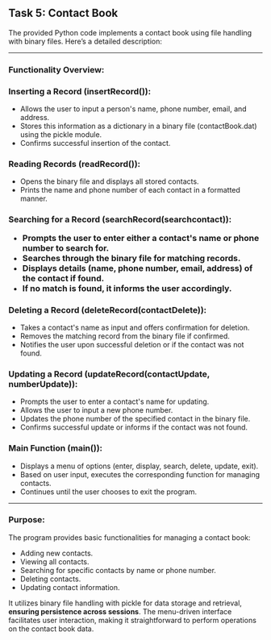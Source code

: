 <h2> Task 5: Contact Book </h2>

The provided Python code implements a contact book using file handling with binary files. Here’s a detailed description:

---

<h3>Functionality Overview:</h3>

<h3>Inserting a Record (insertRecord()):</h3>

- Allows the user to input a person's name, phone number, email, and address.
- Stores this information as a dictionary in a binary file (contactBook.dat) using the pickle module.
- Confirms successful insertion of the contact.

<h3>Reading Records (readRecord()):</h3>

- Opens the binary file and displays all stored contacts.
- Prints the name and phone number of each contact in a formatted manner.

<h3>Searching for a Record (searchRecord(searchcontact)):

- Prompts the user to enter either a contact's name or phone number to search for.
- Searches through the binary file for matching records.
- Displays details (name, phone number, email, address) of the contact if found.
- If no match is found, it informs the user accordingly.

<h3>Deleting a Record (deleteRecord(contactDelete)):</h3>

- Takes a contact's name as input and offers confirmation for deletion.
- Removes the matching record from the binary file if confirmed.
- Notifies the user upon successful deletion or if the contact was not found.

<h3>Updating a Record (updateRecord(contactUpdate, numberUpdate)):</h3>

- Prompts the user to enter a contact's name for updating.
- Allows the user to input a new phone number.
- Updates the phone number of the specified contact in the binary file.
- Confirms successful update or informs if the contact was not found.

<h3>Main Function (main()):</h3>

- Displays a menu of options (enter, display, search, delete, update, exit).
- Based on user input, executes the corresponding function for managing contacts.
- Continues until the user chooses to exit the program.

---

<h3>Purpose:</h3>
The program provides basic functionalities for managing a contact book:

- Adding new contacts.
- Viewing all contacts.
- Searching for specific contacts by name or phone number.
- Deleting contacts.
- Updating contact information.

It utilizes binary file handling with pickle for data storage and retrieval, <b>ensuring persistence across sessions</b>. The menu-driven interface facilitates user interaction, making it straightforward to perform operations on the contact book data.

